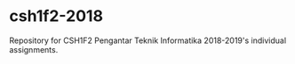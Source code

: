 # csh1f2-2018
Repository for CSH1F2 Pengantar Teknik Informatika 2018-2019's individual assignments.


